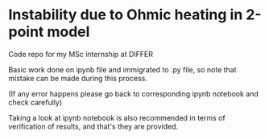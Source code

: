 # Instability due to Ohmic heating in 2-point model
Code repo for my MSc internship at DIFFER

Basic work done on ipynb file and immigrated to .py file, so note that mistake can be made during this process.

(If any error happens please go back to corresponding ipynb notebook and check carefully)

Taking a look at ipynb notebook is also recommended in terms of verification of results, and that's they are provided.
